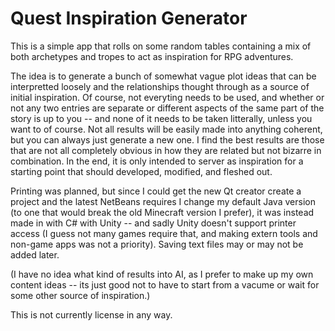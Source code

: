 # Quest Inspiration Generator

This is a simple app that rolls on some random tables containing a mix of 
both archetypes and tropes to act as inspiration for RPG adventures.

The idea is to generate a bunch of somewhat vague plot ideas that can 
be interpretted loosely and the relationships thought through as a source 
of initial inspiration.  Of course, not everyting needs to be used, and 
whether or not any two entries are separate or different aspects of the 
same part of the story is up to you -- and none of it needs to be taken 
litterally, unless you want to of course.  Not all results will be easily 
made into anything coherent, but you can always just generate a new one. 
I find the best results are those that are not all completely obvious in 
how they are related but not bizarre in combination.  In the end, it is 
only intended to server as inspiration for a starting point that should 
developed, modified, and fleshed out.

Printing was planned, but since I could get the new Qt creator create a 
project and the latest NetBeans requires I change my default Java version 
(to one that would break the old Minecraft version I prefer), it was instead 
made in with C# with Unity -- and sadly Unity doesn't support printer access 
(I guess not many games require that, and making extern tools and non-game 
apps was not a priority).  Saving text files may or may not be added later.

(I have no idea what kind of results into AI, as I prefer to make up my 
own content ideas -- its just good not to have to start from a vacume or 
wait for some other source of inspiration.)

This is not currently license in any way.
